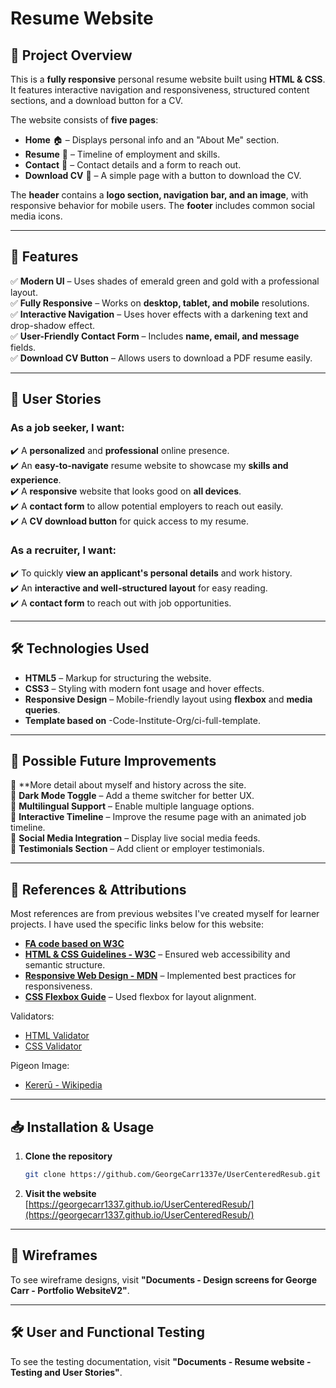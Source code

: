 # Resume Website  

## 📌 Project Overview  
This is a **fully responsive** personal resume website built using **HTML & CSS**. It features interactive navigation and responsiveness, structured content sections, and a download button for a CV.  

The website consists of **five pages**:  
- **Home** 🏠 – Displays personal info and an "About Me" section.  
- **Resume** 📜 – Timeline of employment and skills.  
- **Contact** 📧 – Contact details and a form to reach out.  
- **Download CV** 📂 – A simple page with a button to download the CV.  

The **header** contains a **logo section, navigation bar, and an image**, with responsive behavior for mobile users. The **footer** includes common social media icons.  

---

## 🚀 Features  
✅ **Modern UI** – Uses shades of emerald green and gold with a professional layout.  
✅ **Fully Responsive** – Works on **desktop, tablet, and mobile** resolutions.  
✅ **Interactive Navigation** – Uses hover effects with a darkening text and drop-shadow effect.  
✅ **User-Friendly Contact Form** – Includes **name, email, and message** fields.  
✅ **Download CV Button** – Allows users to download a PDF resume easily.  

---

## 👥 User Stories  

### **As a job seeker, I want:**  
✔️ A **personalized** and **professional** online presence.  
✔️ An **easy-to-navigate** resume website to showcase my **skills and experience**.  
✔️ A **responsive** website that looks good on **all devices**.  
✔️ A **contact form** to allow potential employers to reach out easily.  
✔️ A **CV download button** for quick access to my resume.  

### **As a recruiter, I want:**  
✔️ To quickly **view an applicant's personal details** and work history.  
✔️ An **interactive and well-structured layout** for easy reading.  
✔️ A **contact form** to reach out with job opportunities.  

---

## 🛠️ Technologies Used  
- **HTML5** – Markup for structuring the website.  
- **CSS3** – Styling with modern font usage and hover effects.  
- **Responsive Design** – Mobile-friendly layout using **flexbox** and **media queries**.  
- **Template based on** -Code-Institute-Org/ci-full-template.  

---

## 🔮 Possible Future Improvements  
🔹 **More detail about myself and history across the site.  
🔹 **Dark Mode Toggle** – Add a theme switcher for better UX.  
🔹 **Multilingual Support** – Enable multiple language options.  
🔹 **Interactive Timeline** – Improve the resume page with an animated job timeline.  
🔹 **Social Media Integration** – Display live social media feeds.  
🔹 **Testimonials Section** – Add client or employer testimonials.  

---

## 🔗 References & Attributions  
Most references are from previous websites I've created myself for learner projects. I have used the specific links below for this website:

- **[FA code based on  W3C ](https://www.w3schools.com/howto/howto_css_social_media_buttons.asp)**  
- **[HTML & CSS Guidelines - W3C](https://www.w3.org/)** – Ensured web accessibility and semantic structure.  
- **[Responsive Web Design - MDN](https://developer.mozilla.org/en-US/docs/Learn/CSS/CSS_layout/Responsive_Design)** – Implemented best practices for responsiveness.  
- **[CSS Flexbox Guide](https://css-tricks.com/snippets/css/a-guide-to-flexbox/)** – Used flexbox for layout alignment.  

Validators:  
- [HTML Validator](https://validator.w3.org/)  
- [CSS Validator](https://jigsaw.w3.org/css-validator/)

Pigeon Image:
- [Kererū - Wikipedia](https://upload.wikimedia.org/wikipedia/commons/thumb/3/3d/Kereru_profile.jpg/220px-Kereru_profile.jpg)

---

## 📥 Installation & Usage  

1. **Clone the repository**  
   ```bash
   git clone https://github.com/GeorgeCarr1337e/UserCenteredResub.git
   ```

2. **Visit the website**  
   [https://georgecarr1337.github.io/UserCenteredResub/](https://georgecarr1337.github.io/UserCenteredResub/)  

---

## 📐 Wireframes  
To see wireframe designs, visit **"Documents - Design screens for George Carr - Portfolio WebsiteV2"**.  

---

## 🛠️ User and Functional Testing  
To see the testing documentation, visit **"Documents - Resume website - Testing and User Stories"**.  
